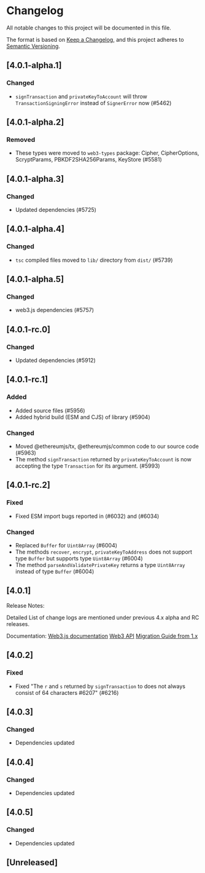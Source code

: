 # Changelog

All notable changes to this project will be documented in this file.

The format is based on [Keep a Changelog](https://keepachangelog.com/en/1.0.0/),
and this project adheres to [Semantic Versioning](https://semver.org/spec/v2.0.0.html).

<!-- EXAMPLE

## [1.0.0]

### Added

- I've added feature XY (#1000)

### Changed

- I've cleaned up XY (#1000)

### Deprecated

- I've deprecated XY (#1000)

### Removed

- I've removed XY (#1000)

### Fixed

- I've fixed XY (#1000)

### Security

- I've improved the security in XY (#1000)

-->

## [4.0.1-alpha.1]

### Changed

-   `signTransaction` and `privateKeyToAccount` will throw `TransactionSigningError` instead of `SignerError` now (#5462)

## [4.0.1-alpha.2]

### Removed

-   These types were moved to `web3-types` package: Cipher, CipherOptions, ScryptParams, PBKDF2SHA256Params, KeyStore (#5581)

## [4.0.1-alpha.3]

### Changed

-   Updated dependencies (#5725)

## [4.0.1-alpha.4]

### Changed

-   `tsc` compiled files moved to `lib/` directory from `dist/` (#5739)

## [4.0.1-alpha.5]

### Changed

-   web3.js dependencies (#5757)

## [4.0.1-rc.0]

### Changed

-   Updated dependencies (#5912)

## [4.0.1-rc.1]

### Added

-   Added source files (#5956)
-   Added hybrid build (ESM and CJS) of library (#5904)

### Changed

-   Moved @ethereumjs/tx, @ethereumjs/common code to our source code (#5963)
-   The method `signTransaction` returned by `privateKeyToAccount` is now accepting the type `Transaction` for its argument. (#5993)

## [4.0.1-rc.2]

### Fixed

-   Fixed ESM import bugs reported in (#6032) and (#6034)

### Changed

-   Replaced `Buffer` for `Uint8Array` (#6004)
-   The methods `recover`, `encrypt`, `privateKeyToAddress` does not support type `Buffer` but supports type `Uint8Array` (#6004)
-   The method `parseAndValidatePrivateKey` returns a type `Uint8Array` instead of type `Buffer` (#6004)

## [4.0.1]

Release Notes:

Detailed List of change logs are mentioned under previous 4.x alpha and RC releases.

Documentation:
[Web3.js documentation](https://docs.web3js.org/)
[Web3 API](https://docs.web3js.org/api)
[Migration Guide from 1.x](https://docs.web3js.org/guides/web3_upgrade_guide/x/)

## [4.0.2]

### Fixed

-   Fixed "The `r` and `s` returned by `signTransaction` to does not always consist of 64 characters #6207" (#6216)

## [4.0.3]

### Changed

-   Dependencies updated

## [4.0.4]

### Changed

-   Dependencies updated

## [4.0.5]

### Changed

-   Dependencies updated

## [Unreleased]
